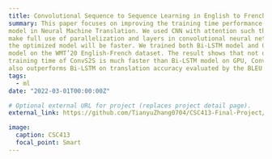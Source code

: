 ```yaml
---
title: Convolutional Sequence to Sequence Learning in English to French Neural Machine Translation
summary: This paper focuses on improving the training time performance of the Bi-LSTM1
model in Neural Machine Translation. We used CNN with attention such that it can2
make full use of parallelization and layers in convolutional neural networks, so that3
the optimized model will be faster. We trained both Bi-LSTM model and ConvS2S4
model on the WMT’20 English-French dataset. The result shows that not only the5
training time of ConvS2S is much faster than Bi-LSTM model on GPU, ConvS2S6
also outperforms Bi-LSTM on translation accuracy evaluated by the BLEU score.
tags:
  - ml
date: "2022-03-01T00:00:00Z"

# Optional external URL for project (replaces project detail page).
external_link: https://github.com/TianyuZhang0704/CSC413-Final-Project/blob/main/413_Project_Report.pdf

image:
  caption: CSC413
  focal_point: Smart
---
```

